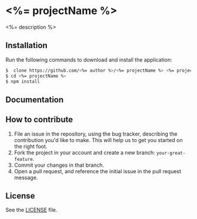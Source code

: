 # <%= projectName %>
<%= description %>

## Installation
Run the following commands to download and install the application:

```sh
$  clone https://github.com/<%= author %>/<%= projectName %> <%= projectName %>
$ cd <%= projectName %>
$ npm install
```

## Documentation




## How to contribute

1. File an issue in the repository, using the bug tracker, describing the
   contribution you'd like to make. This will help us to get you started on the
   right foot.
2. Fork the project in your account and create a new branch:
   `your-great-feature`.
3. Commit your changes in that branch.
4. Open a pull request, and reference the initial issue in the pull request
   message.

## License
See the [LICENSE](./LICENSE) file.
